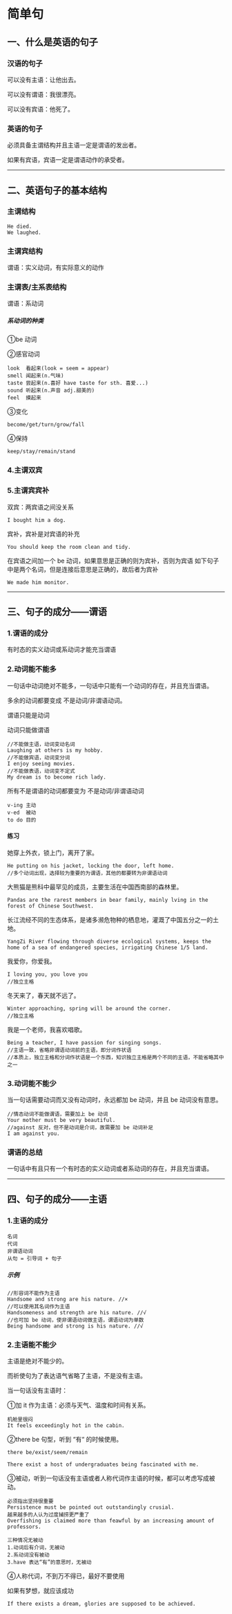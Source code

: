 # 简单句

## 一、什么是英语的句子

### 汉语的句子

可以没有主语：让他出去。

可以没有谓语：我很漂亮。

可以没有宾语：他死了。

### 英语的句子

必须具备主谓结构并且主语一定是谓语的发出者。

如果有宾语，宾语一定是谓语动作的承受者。

------



## 二、英语句子的基本结构

### 主谓结构

```
He died.
We laughed.
```

### 主谓宾结构

谓语：实义动词，有实际意义的动作

### 主谓表/主系表结构

谓语：系动词

##### 系动词的种类

①be 动词

②感官动词

```
look  看起来(look = seem = appear)
smell 闻起来(n.气味)
taste 尝起来(n.喜好 have taste for sth. 喜爱...) 
sound 听起来(n.声音 adj.甜美的)
feel  摸起来
```

③变化

```
become/get/turn/grow/fall
```

④保持

```
keep/stay/remain/stand
```

### 4.主谓双宾

### 5.主谓宾宾补

双宾：两宾语之间没关系

```
I bought him a dog. 
```

宾补，宾补是对宾语的补充

```
You should keep the room clean and tidy. 
```

在宾语之间加一个 be 动词，如果意思是正确的则为宾补，否则为宾语
如下句子中是两个名词，但是连接后意思是正确的，故后者为宾补

```
We made him monitor.
```

------



## 三、句子的成分——谓语

### 1.谓语的成分

有时态的实义动词或系动词才能充当谓语

### 2.动词能不能多

一句话中动词绝对不能多，一句话中只能有一个动词的存在，并且充当谓语。

多余的动词都要变成 不是动词/非谓语动词。

谓语只能是动词

动词只能做谓语

```
//不能做主语，动词变动名词
Laughing at others is my hobby. 
//不能做宾语，动词变分词
I enjoy seeing movies. 
//不能做表语，动词变不定式
My dream is to become rich lady. 
```

所有不是谓语的动词都要变为 不是动词/非谓语动词

```
v-ing 主动
v-ed  被动
to do 目的
```

#### 练习

她穿上外衣，锁上门，离开了家。

```
He putting on his jacket, locking the door, left home.
//多个动词出现，选择较为重要的为谓语，其他的都要转为非谓语动词
```

大熊猫是熊科中最罕见的成员，主要生活在中国西南部的森林里。

```
Pandas are the rarest members in bear family, mainly lving in the forest of Chinese Southwest.
```

长江流经不同的生态体系，是诸多濒危物种的栖息地，灌溉了中国五分之一的土地。

```
YangZi River flowing through diverse ecological systems, keeps the home of a sea of endangered species, irrigating Chinese 1/5 land.
```

我爱你，你爱我。 

```
I loving you, you love you
//独立主格
```

冬天来了，春天就不远了。

```
Winter approaching, spring will be around the corner.
//独立主格
```

我是一个老师，我喜欢唱歌。

```
Being a teacher, I have passion for singing songs.
//主语一致，省略非谓语动词前的主语，即分词作状语
//本质上，独立主格和分词作状语是一个东西，知识独立主格是两个不同的主语，不能省略其中之一
```

### 3.动词能不能少

当一句话需要动词而又没有动词时，永远都加 be 动词，并且 be 动词没有意思。

```
//情态动词不能做谓语，需要加上 be 动词
Your mother must be very beautiful.
//against 反对，但不是动词是介词，故需要加 be 动词补足
I am against you.
```

### 谓语的总结

 一句话中有且只有一个有时态的实义动词或者系动词的存在，并且充当谓语。

------



## 四、句子的成分——主语

### 1.主语的成分

```
名词
代词
非谓语动词
从句 = 引导词 + 句子
```

##### 示例

```
//形容词不能作为主语
Handsome and strong are his nature. //×
//可以使用其名词作为主语
Handsomeness and strength are his nature. //√
//也可加 be 动词，使非谓语动词做主语，谓语动词为单数
Being handsome and strong is his nature. //√
```

### 2.主语能不能少

主语是绝对不能少的。

而祈使句为了表达语气省略了主语，不是没有主语。

当一句话没有主语时：

①加 it 作为主语：必须与天气、温度和时间有关系。

```
机舱里很闷
It feels exceedingly hot in the cabin.
```

②there be 句型，听到 “有“ 的时候使用。

```
there be/exist/seem/remain

There exist a host of undergraduates being fascinated with me.
```

③被动，听到一句话没有主语或者人称代词作主语的时候，都可以考虑写成被动。

```
必须指出坚持很重要
Persistence must be pointed out outstandingly crusial.
越来越多的人认为过度捕捞更严重了
Overfishing is claimed more than feawful by an increasing amount of professors.

三种情况无被动
1.动词后有介词，无被动
2.系动词没有被动
3.have 表达“有”的意思时，无被动
```

④人称代词，不到万不得已，最好不要使用

如果有梦想，就应该成功

```
If there exists a dream, glories are supposed to be achieved.
```

